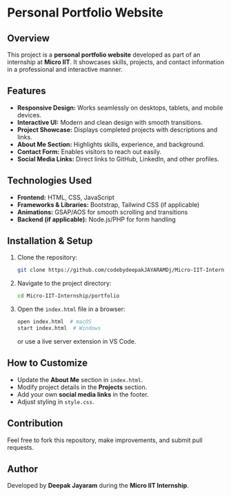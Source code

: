 # Personal Portfolio Website

## Overview
This project is a **personal portfolio website** developed as part of an internship at **Micro IIT**. It showcases skills, projects, and contact information in a professional and interactive manner.

## Features
- **Responsive Design:** Works seamlessly on desktops, tablets, and mobile devices.
- **Interactive UI:** Modern and clean design with smooth transitions.
- **Project Showcase:** Displays completed projects with descriptions and links.
- **About Me Section:** Highlights skills, experience, and background.
- **Contact Form:** Enables visitors to reach out easily.
- **Social Media Links:** Direct links to GitHub, LinkedIn, and other profiles.

## Technologies Used
- **Frontend:** HTML, CSS, JavaScript
- **Frameworks & Libraries:** Bootstrap, Tailwind CSS (if applicable)
- **Animations:** GSAP/AOS for smooth scrolling and transitions
- **Backend (if applicable):** Node.js/PHP for form handling

## Installation & Setup
1. Clone the repository:
   ```sh
   git clone https://github.com/codebydeepakJAYARAMDj/Micro-IIT-Internship.git
   ```
2. Navigate to the project directory:
   ```sh
   cd Micro-IIT-Internship/portfolio
   ```
3. Open the `index.html` file in a browser:
   ```sh
   open index.html  # macOS
   start index.html  # Windows
   ```
   or use a live server extension in VS Code.

## How to Customize
- Update the **About Me** section in `index.html`.
- Modify project details in the **Projects** section.
- Add your own **social media links** in the footer.
- Adjust styling in `style.css`.

## Contribution
Feel free to fork this repository, make improvements, and submit pull requests.

## Author
Developed by **Deepak Jayaram** during the **Micro IIT Internship**.

